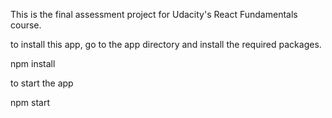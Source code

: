 This is the final assessment project for Udacity's React Fundamentals course.

to install this app, go to the app directory and install the required packages.

npm install

to start the app

npm start